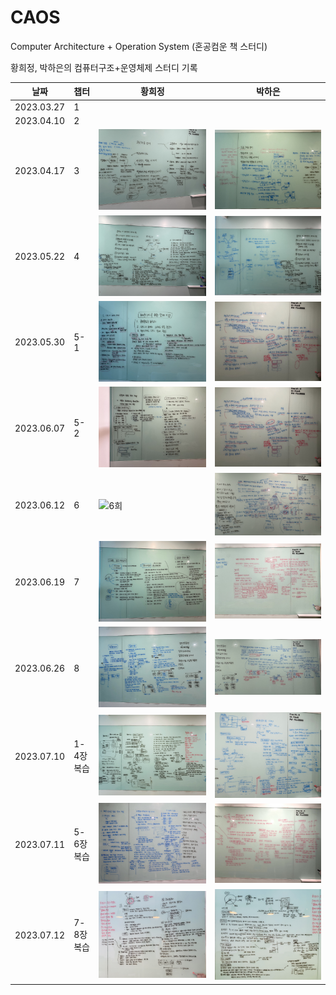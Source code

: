 # CAOS
Computer Architecture + Operation System (혼공컴운 책 스터디)

황희정, 박하은의 컴퓨터구조+운영체제 스터디 기록

| 날짜 | 챕터  | 황희정                        | 박하은                        |
|--|-----|----------------------------|----------------------------|
| 2023.03.27 | 1   |                            |                            |
| 2023.04.10 | 2   |                            |                            |
| 2023.04.17 | 3   | ![3희](./assets/3h.jpg)    | ![3하](./assets/3p.jpg)    |
| 2023.05.22 | 4   | ![4희](./assets/4h.jpg)    | ![4하](./assets/4p.jpg)    |
| 2023.05.30 | 5-1 | ![51희](./assets/51h.jpeg) | ![51하](./assets/51p.jpeg) |
| 2023.06.07 | 5-2 | ![52희](./assets/52h.jpeg) | ![52하](./assets/52p.jpeg) |
| 2023.06.12 | 6   | ![6희](./assets/6h.png)    | ![6하](./assets/6p.png)     |
| 2023.06.19 | 7   | ![7희](./assets/7h.jpeg)   | ![7p](./assets/7p.jpg)     |
| 2023.06.26 | 8   | ![8희](./assets/8h.jpg)    | ![8p](./assets/8p.jpg)     |
| 2023.07.10 | 1-4장 복습 | ![복습 희정](./assets/rev1h.jpg) | ![복습 하은](./assets/rev1p.jpg) |
| 2023.07.11 | 5-6장 복습 | ![복습2 희정](./assets/rev2h.jpg) | ![복습2 하은](./assets/rev2p.jpg) |
| 2023.07.12 | 7-8장 복습 | ![복습3 희정](./assets/rev3h.jpg) | ![복습2 하은](./assets/rev3p.jpg) |